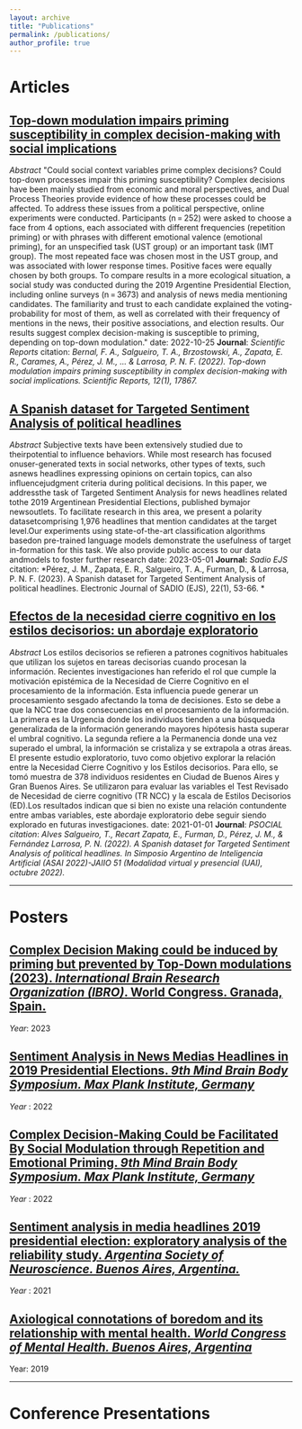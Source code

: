 ```yaml
---
layout: archive
title: "Publications"
permalink: /publications/
author_profile: true
---
```



# Articles 

## [Top-down modulation impairs priming susceptibility in complex decision-making with social implications](https://www.nature.com/articles/s41598-022-22707-x)

*Abstract*
 "Could social context variables prime complex decisions? Could top-down processes impair this priming susceptibility? Complex decisions have been mainly studied from economic and moral perspectives, and Dual Process Theories provide evidence of how these processes could be affected. To address these issues from a political perspective, online experiments were conducted. Participants (n = 252) were asked to choose a face from 4 options, each associated with different frequencies (repetition priming) or with phrases with different emotional valence (emotional priming), for an unspecified task (UST group) or an important task (IMT group). The most repeated face was chosen most in the UST group, and was associated with lower response times. Positive faces were equally chosen by both groups. To compare results in a more ecological situation, a social study was conducted during the 2019 Argentine Presidential Election, including online surveys (n = 3673) and analysis of news media mentioning candidates. The familiarity and trust to each candidate explained the voting-probability for most of them, as well as correlated with their frequency of mentions in the news, their positive associations, and election results. Our results suggest complex decision-making is susceptible to priming, depending on top-down modulation."
 date: 2022-10-25
 **Journal**: *Scientific Reports*
 citation: *Bernal, F. A., Salgueiro, T. A., Brzostowski, A., Zapata, E. R., Carames, A., Pérez, J. M., ... & Larrosa, P. N. F. (2022). Top-down modulation impairs priming susceptibility in complex decision-making with social implications. Scientific Reports, 12(1), 17867.*

## [A Spanish dataset for Targeted Sentiment Analysis of political headlines]('https://publicaciones.sadio.org.ar/index.php/EJS/article/view/467)
*Abstract*
Subjective texts have been extensively studied due to theirpotential to influence behaviors. While most research has focused onuser-generated texts in social networks, other types of texts, such asnews headlines expressing opinions on certain topics, can also influencejudgment criteria during political decisions. In this paper, we addressthe task of Targeted Sentiment Analysis for news headlines related tothe 2019 Argentinean Presidential Elections, published bymajor newsoutlets. To facilitate research in this area, we present a polarity datasetcomprising 1,976 headlines that mention candidates at the target level.Our experiments using state-of-the-art classification algorithms basedon pre-trained language models demonstrate the usefulness of target in-formation for this task. We also provide public access to our data andmodels to foster further research
date: 2023-05-01
**Journal:** *Sadio EJS* 
citation: *Pérez, J. M., Zapata, E. R., Salgueiro, T. A., Furman, D., & Larrosa, P. N. F. (2023). A Spanish dataset for Targeted Sentiment Analysis of political headlines. Electronic Journal of SADIO (EJS), 22(1), 53-66.
*


## [Efectos de la necesidad cierre cognitivo en los estilos decisorios: un abordaje exploratorio]('https://publicaciones.sadio.org.ar/index.php/EJS/article/view/467)
*Abstract*
Los estilos decisorios se refieren a patrones cognitivos habituales que utilizan los sujetos en tareas decisorias cuando procesan la información. Recientes investigaciones han referido el rol que cumple la motivación epistémica de la Necesidad de Cierre Cognitivo en el procesamiento de la información. Esta influencia puede generar un procesamiento sesgado afectando la toma de decisiones. Esto se debe a que la NCC trae dos consecuencias en el procesamiento de la información. La primera es la Urgencia donde los individuos tienden a una búsqueda generalizada de la información generando mayores hipótesis hasta superar el umbral cognitivo. La segunda refiere a la Permanencia donde una vez superado el umbral, la información se cristaliza y se extrapola a otras áreas. El presente estudio exploratorio, tuvo como objetivo explorar la relación entre la Necesidad Cierre Cognitivo y los Estilos decisorios. Para ello, se tomó muestra de 378 individuos residentes en Ciudad de Buenos Aires y Gran Buenos Aires. Se utilizaron para evaluar las variables el Test Revisado de Necesidad de cierre cognitivo (TR NCC) y la escala de Estilos Decisorios (ED).Los resultados indican que si bien no existe una relación contundente entre ambas variables, este abordaje exploratorio debe seguir siendo explorado en futuras investigaciones.
date: 2021-01-01
**Journal**: *PSOCIAL*
*citation*: *Alves Salgueiro, T., Recart Zapata, E., Furman, D., Pérez, J. M., & Fernández Larrosa, P. N. (2022). A Spanish dataset for Targeted Sentiment Analysis of political headlines. In Simposio Argentino de Inteligencia Artificial (ASAI 2022)-JAIIO 51 (Modalidad virtual y presencial (UAI), octubre 2022).*

---
# Posters
## [Complex Decision Making could be induced by priming but prevented by Top-Down modulations (2023). *International Brain Research Organization (IBRO)*. World Congress. Granada, Spain.](https://www.ibroneuroreports.org/article/S2667-2421(23)01772-4/fulltext)
*Year*: 2023
## [Sentiment Analysis in News Medias Headlines in 2019 Presidential Elections. *9th Mind Brain Body Symposium. Max Plank Institute, Germany*](https://www.cbs.mpg.de/1921946/b17_recart.pdf)
*Year* : 2022

## [Complex Decision-Making Could be Facilitated By Social Modulation through Repetition and Emotional Priming. *9th Mind Brain Body Symposium. Max Plank Institute, Germany*](https://www.cbs.mpg.de/1921764/a19_fernandez.pdf)
*Year* : 2022

## [Sentiment analysis in media headlines 2019 presidential election: exploratory analysis of the reliability study. *Argentina Society of Neuroscience. Buenos Aires, Argentina.*](https://saneurociencias.org.ar/wp-content/uploads/2023/07/EBOOK2021.pdf)
*Year* : 2021

## [Axiological connotations of boredom and its relationship with mental health. *World Congress of Mental Health. Buenos Aires, Argentina*]()
Year: 2019

---
# Conference Presentations 
